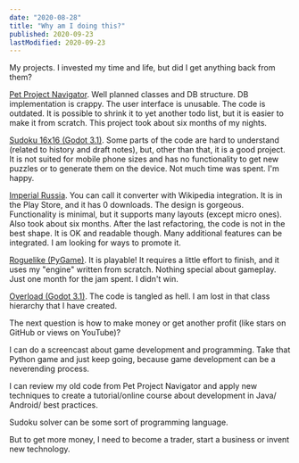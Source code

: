 ```yaml
---
date: "2020-08-28"
title: "Why am I doing this?"
published: 2020-09-23
lastModified: 2020-09-23
---
```


My projects. I invested my time and life, but did I get anything back from them?

[Pet Project Navigator](/projects/pet-project-navigator). Well planned classes and DB structure. DB implementation is crappy. The user interface is unusable. The code is outdated. It is possible to shrink it to yet another todo list, but it is easier to make it from scratch. This project took about six months of my nights.

[Sudoku 16x16 (Godot 3.1)](/gamedev/sudoku-16x16). Some parts of the code are hard to understand (related to history and draft notes), but, other than that, it is a good project. It is not suited for mobile phone sizes and has no functionality to get new puzzles or to generate them on the device. Not much time was spent. I'm happy.

[Imperial Russia](/projects/imperial-russia). You can call it converter with Wikipedia integration. It is in the Play Store, and it has 0 downloads. The design is gorgeous. Functionality is minimal, but it supports many layouts (except micro ones). Also took about six months. After the last refactoring, the code is not in the best shape. It is OK and readable though. Many additional features can be integrated. I am looking for ways to promote it.

[Roguelike (PyGame)](/gamedev/pyroguelike). It is playable! It requires a little effort to finish, and it uses my "engine" written from scratch. Nothing special about gameplay. Just one month for the jam spent. I didn't win.

[Overload (Godot 3.1)](/gamedev/overload-godot). The code is tangled as hell. I am lost in that class hierarchy that I have created. 

The next question is how to make money or get another profit (like stars on GitHub or views on YouTube)?

I can do a screencast about game development and programming. Take that Python game and just keep going, because game development can be a neverending process. 

I can review my old code from Pet Project Navigator and apply new techniques to create a tutorial/online course about development in Java/ Android/ best practices.

Sudoku solver can be some sort of programming language.

But to get more money, I need to become a trader, start a business or invent new technology.
